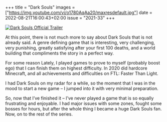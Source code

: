 +++
title       = "Dark Souls"
images      =  ["https://img.youtube.com/vi/o1780AqAa20/maxresdefault.jpg"]
date        = 2022-08-21T16:00:43+02:00
issue       = "2021-33"
+++


[![Dark Souls Official Trailer](https://img.youtube.com/vi/o1780AqAa20/maxresdefault.jpg)](https://youtu.be/o1780AqAa20)

At this point, there is not much more to say about Dark Souls that is not already said. A genre defining game that is interesting, very challenging, very punishing, greatly satisfying after your first 100 deaths, and a world building that compliments the story in a perfect way.

For some reason Lately, I played games to prove to myself (probably boost ego) that I can finish them on highest difficulty. In 2020 did hardcore Minecraft, and all achievements and difficulties on FTL: Faster Than Light.

I had Dark Souls on my radar for a while, so the moment that I was in the mood to start a new game – I jumped into it with very minimal preparation.

So, now that I’ve finished it – I’ve never played a game that is so equally frustrating and enjoyable. I had major issues with some zones, fought some bosses for hours, but after the whole thing I became a huge Dark Souls fan. Now, on to the rest of the series.
